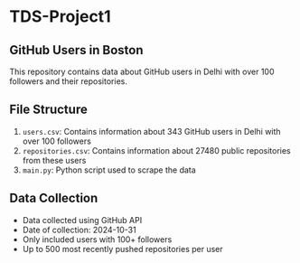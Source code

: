 # TDS-Project1
## GitHub Users in Boston

This repository contains data about GitHub users in Delhi with over 100 followers and their repositories.

## File Structure

1. `users.csv`: Contains information about 343 GitHub users in Delhi with over 100 followers
2. `repositories.csv`: Contains information about 27480 public repositories from these users
3. `main.py`: Python script used to scrape the data

## Data Collection

- Data collected using GitHub API
- Date of collection: 2024-10-31
- Only included users with 100+ followers
- Up to 500 most recently pushed repositories per user
  
